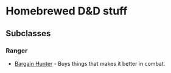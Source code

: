 Homebrewed D&D stuff
====================

Subclasses
----------

### Ranger

* [Bargain Hunter](./subclasses/ranger/bargain-hunter.md) - Buys things that
  makes it better in combat.
